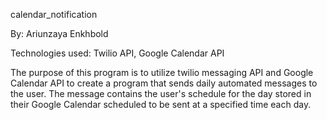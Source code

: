 calendar_notification

By: Ariunzaya Enkhbold

Technologies used: Twilio API, Google Calendar API 

The purpose of this program is to utilize twilio messaging API and Google Calendar API
to create a program that sends daily automated messages to the user. The message contains the user's
schedule for the day stored in their Google Calendar scheduled to be sent at a specified time each day. 
